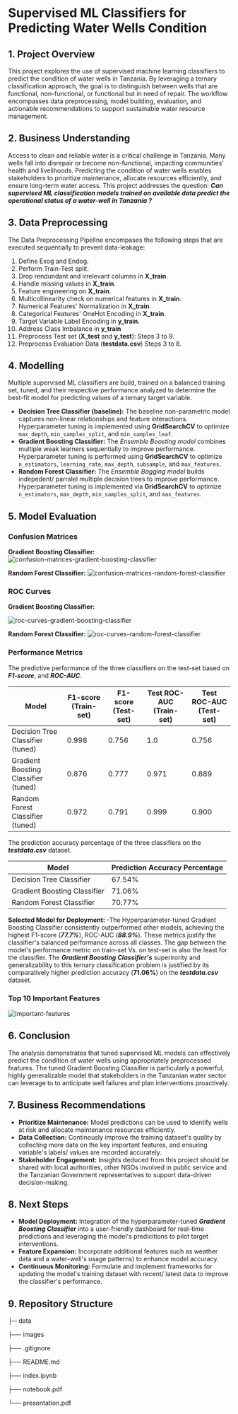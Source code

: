 # Supervised ML Classifiers for Predicting Water Wells Condition

## 1. Project Overview

This project explores the use of supervised machine learning classifiers to predict the condition of water wells in Tanzania. By leveraging a ternary classification approach, the goal is to distinguish between wells that are functional, non-functional, or functional but in need of repair. The workflow encompasses data preprocessing, model building, evaluation, and actionable recommendations to support sustainable water resource management.

## 2. Business Understanding

Access to clean and reliable water is a critical challenge in Tanzania. Many wells fall into disrepair or become non-functional, impacting communities' health and livelihoods. Predicting the condition of water wells enables stakeholders to prioritize maintenance, allocate resources efficiently, and ensure long-term water access. This project addresses the question: **_Can supervised ML classification models trained on available data predict the operational status of a water-well in Tanzania ?_**

## 3. Data Preprocessing

The Data Preprocessing Pipeline encompases the following steps that are executed sequentially to prevent data-leakage:

1. Define Exog and Endog.
2. Perform Train-Test split.
3. Drop rendundant and irrelevant columns in **X_train**.
4. Handle missing values in **X_train**.
5. Feature engineering on **X_train**.
6. Multicollinearity check on numerical features in **X_train**.
7. Numerical Features' Normalization in **X_train**.
8. Categorical Features' OneHot Encoding in **X_train**.
9. Target Variable Label Encoding in **y_train**.
10. Address Class Imbalance in **y_train**
11. Preprocess Test set (**X_test** and **y_test**): Steps 3 to 9.
12. Preprocess Evaluation Data (**testdata.csv**) Steps 3 to 8.


## 4. Modelling

Multiple supervised ML classifiers are build, trained on a balanced training set, tuned, and their respective performance analyzed to determine the best-fit model for predicting values of a ternary target variable.

- **Decision Tree Classifier (baseline):** The baseline non-parametric model captures non-linear relationships and feature interactions. Hyperparameter tuning is implemented using **GridSearchCV** to optimize `max_depth`, `min_samples_split`, and `min_samples_leaf`.
- **Gradient Boosting Classifier:** The _Ensemble Boosting model_ combines multiple weak learners sequentially to improve performance. Hyperparameter tuning is performed using **GridSearchCV** to optimize `n_estimators`, `learning_rate`, `max_depth`, `subsample`, and `max_features`.
- **Random Forest Classifier:** The _Ensemble Bagging model_ builds indepedent/ parralel multiple decision trees to improve performance. Hyperparameter tuning is implemented via **GridSearchCV** to optimize `n_estimators`, `max_depth`, `min_samples_split`, and `max_features`.

## 5. Model Evaluation

### Confusion Matrices

**Gradient Boosting Classifier:**
![confusion-matrices-gradient-boosting-classifier](https://github.com/user-attachments/assets/621c1a9f-d517-4910-b27e-f793b6a87210)

**Random Forest Classifier:**
![confusion-matrices-random-forest-classifier](https://github.com/user-attachments/assets/6a633814-8d70-4ff4-8dbe-1a5944b36732)


### ROC Curves

**Gradient Boosting Classifier:**

![roc-curves-gradient-boosting-classifier](https://github.com/user-attachments/assets/66497f92-1dba-4f92-a25c-cbca5ef3c895)

**Random Forest Classifier:**
![roc-curves-random-forest-classifier](https://github.com/user-attachments/assets/024d9ea8-8291-4d4a-87a0-81178420b471)


### Performance Metrics
The predictive performance of the three classifiers on the test-set based on **_F1-score_**, and **_ROC-AUC_**.

| Model | F1-score (Train-set) | F1-score (Test-set) | Test ROC-AUC (Train-set) | Test ROC-AUC (Test-set) |
|---------|---------------|--------------|--------------|--------------|
| Decision Tree Classifier (tuned) | 0.998 | 0.756 | 1.0 | 0.756 |
| Gradient Boosting Classifier (tuned) | 0.876 | 0.777 | 0.971 | 0.889 |
| Random Forest Classifier (tuned) | 0.972 | 0.791 | 0.999 | 0.900 |

The prediction accuracy percentage of the three classifiers on the **_testdata.csv_** dataset.

| Model | Prediction Accuracy Percentage |
|---------|-----------------------|
| Decision Tree Classifier | 67.54% |
| Gradient Boosting Classifier | 71.06% |
| Random Forest Classifier | 70.77% |

**Selected Model for Deployment:** -The Hyperparameter-tuned Gradient Boosting Classifier consistently outperformed other models, achieving the highest F1-score (**_77.7%_**), ROC-AUC (**_88.9%_**). These metrics justify the classifier's balanced performance across all classes. The gap between the model's performance metric on train-set Vs. on test-set is also the least for the classifier. The **_Gradient Boosting Classifier's_** superirority and generalizability to this ternary classification problem is justified by its comparatively higher prediction accuracy (**71.06%**) on the **_testdata.csv_** dataset. 


### Top 10 Important Features

![important-features](https://github.com/user-attachments/assets/6c4c9000-b26e-4754-abe8-39b1512dc18f)


## 6. Conclusion

The analysis demonstrates that tuned supervised ML models can effectively predict the condition of water wells using appropriately preprocessed features. The tuned Gradient Boosting Classifier is particularly a powerful, highly generalizable model that stakeholders in the Tanzanian water sector can leverage to to anticipate well failures and plan interventions proactively. 

## 7. Business Recommendations

- **Prioritize Maintenance:** Model predictions can be used to identify wells at risk and allocate maintenance resources efficiently.
- **Data Collection:** Continously improve the training dataset's quality by collecting more data on the key important features, and ensuring variable's labels/ values are recorded accurately.
- **Stakeholder Engagement:** Insights deduced from this project should be shared with local authorities, other NGOs involved in public service and the Tanzanian Government representatives to support data-driven decision-making.

## 8. Next Steps

- **Model Deployment:** Integration of the hyperparameter-tuned **_Gradient Boosting Classifier_** into a user-friendly dashboard for real-time predictions and leveraging the model's predicitions to pilot target interventions.
- **Feature Expansion:** Incorporate additional features such as weather data and a water-well's usage patterns) to enhance model accuracy.
- **Continuous Monitoring:** Formulate and implement frameworks for updating the model's training dataset with recent/ latest data to improve the classifier's performance.


## 9. Repository Structure


├─ data

├── images

├── .gitignore

├── README.md

├── index.ipynb

├── notebook.pdf

└── presentation.pdf


